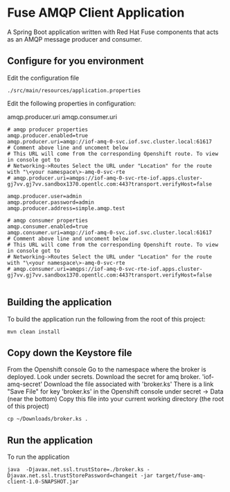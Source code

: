 # Fuse AMQP Client Application

A Spring Boot application written with Red Hat Fuse components that acts as an AMQP message producer and consumer.


## Configure for you environment 

Edit the configuration file 
```
./src/main/resources/application.properties
```
Edit the following properties in configuration:

amqp.producer.uri
amqp.consumer.uri

```
# amqp producer properties
amqp.producer.enabled=true
amqp.producer.uri=amqp://iof-amq-0-svc.iof.svc.cluster.local:61617
# Comment above line and uncoment below 
# This URL will come from the corresponding Openshift route. To view in console got to 
# Networking->Routes Select the URL under "Location" for the route with "\<your namespace\>-amq-0-svc-rte
# amqp.producer.uri=amqps://iof-amq-0-svc-rte-iof.apps.cluster-gj7vv.gj7vv.sandbox1370.opentlc.com:443?transport.verifyHost=false

amqp.producer.user=admin
amqp.producer.password=admin
amqp.producer.address=simple.amqp.test

# amqp consumer properties
amqp.consumer.enabled=true
amqp.consumer.uri=amqp://iof-amq-0-svc.iof.svc.cluster.local:61617
# Comment above line and uncoment below 
# This URL will come from the corresponding Openshift route. To view in console got to 
# Networking->Routes Select the URL under "Location" for the route with "\<your namespace\>-amq-0-svc-rte
# amqp.consumer.uri=amqps://iof-amq-0-svc-rte-iof.apps.cluster-gj7vv.gj7vv.sandbox1370.opentlc.com:443?transport.verifyHost=false


```


## Building the application

To build the application run the following from the root of this project:

`mvn clean install`

## Copy down the Keystore file 

From the Openshift console Go to the namespace where the broker is deployed. 
Look under secrets. 
Download the secret for amq broker. 
'iof-amq-secret' 
Download the file associated with 'broker.ks'
There is a link "Save File" for key 'broker.ks' in the Openshift console under secret -> Data (near the bottom)
Copy this file into your current working directory (the root of this project)


```
cp ~/Downloads/broker.ks . 
```

## Run the application 

To run the application 

```
java  -Djavax.net.ssl.trustStore=./broker.ks -Djavax.net.ssl.trustStorePassword=changeit -jar target/fuse-amq-client-1.0-SNAPSHOT.jar

```
